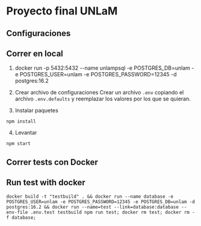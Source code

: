 # Proyecto final UNLaM

## Configuraciones

## Correr en local
1. docker run -p 5432:5432 --name unlampsql -e POSTGRES_DB=unlam -e POSTGRES_USER=unlam -e POSTGRES_PASSWORD=12345 -d postgres:16.2

2. Crear archivo de configuraciones
Crear un archivo `.env` copiando el archivo `.env.defaults` y reemplazar los valores por los que se quieran.

3. Instalar paquetes
```
npm install
```

4. Levantar
```
npm start
```

## Correr tests con Docker
## Run test with docker
```
docker build -t "testbuild" . && docker run --name database -e POSTGRES_USER=unlam -e POSTGRES_PASSWORD=12345 -e POSTGRES_DB=unlam -d postgres:16.2 && docker run --name=test --link=database:database --env-file .env.test testbuild npm run test; docker rm test; docker rm -f database;
```


